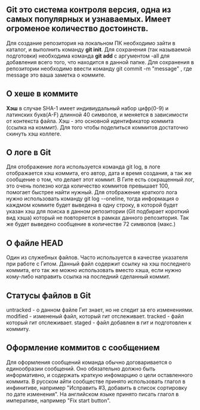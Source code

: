 ## Git это система контроля версия, одна из самых популярных и узнаваемых. Имеет огроменое количество достоинств.  
Для создание репозитория на локальном ПК необходимо зайти в каталог, и выполнить команду 
**git init**.
Для сохранения (так называемой подготовки) необходима команда **git add** с аргументом -all 
для добавления всего того, что находится в данной папке.
Для сохранения в репозитории необходимо ввести команду git commit -m "message" , где message это ваша заметка о коммите.  
## О хеше в коммите  
__Хэш__ в случае SHA-1 имеет индивиудальный набор цифр(0-9) и латинских букв(A-F) длинной 40 символов, и меняется в 
зависимости от контекста файла. Хэш - это основной идентификатор коммита (ссылка на коммит).
Для того чтобы поделиться коммитов достаточно скинуть хэш коллеге.

## О логе в Git  
Для отображение лога используется команда git log, в логе отображается хэш коммита, его автор, дата и время создания, 
а так же сообщение о том, что делает этот коммит.
В Гите есть сокращенный лог, это очень полезно когда количество коммитов превышает 100, помогает быстрее найти нужный.
Для отображение краткого лога нужно использовать команду git log --oneline, тогда информация о каждмом коммите будет 
выведена в одну строку, в которой будет указан хэш для поиска в данном репозитории (Git подбирает короткий вид хэша)
который не повторяется в рамках данного репозитория. Так же будет выведено сообщение в количестве 72 символов (макс.)

## О файле HEAD  
Один из служебных файлов. Часто используется в качестве указателя при работе с Гитом.
Данный файл содержит ссылку на хэш последнего коммита, его так же можно использовать вместо хэша, если нужно кому-либо
направить ссылка на последний сделанный коммит.

## Статусы файлов в Git
untracked - о данном файле Гит знает, но не следит за его изменениями.
modified - измененый файл, который гит отслеживает.
tracked - файл который гит отслеживает.
staged - файл добавлен в гит и подготовлен к коммиту.

## Оформление коммитов с сообщением  
Для оформления сообщений команда обычно договаривается о единообразии сообщений. Оно обязательно должно быть информативно, 
и содержать краткую инфомарцию о цели оставленного коммита. В русском айти сообществе принято использовать глагол в инфинитиве,
например "Исправить #3, добавить в список сортировку по дате изменения". 
На английском языке принято писать глагол в императиве, например "Fix start button".
